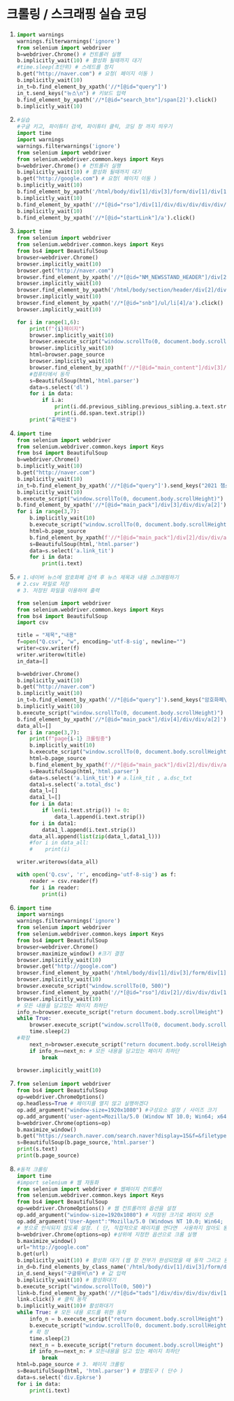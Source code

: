 # 크롤링 / 스크래핑 실습 코딩

1. ```python
   import warnings
   warnings.filterwarnings('ignore')
   from selenium import webdriver
   b=webdriver.Chrome() # 컨트롤러 실행
   b.implicitly_wait(10) # 활성화 될때까지 대기
   #time.sleep(초단위) # 스레드를 정지
   b.get("http://naver.com") # 요청( 페이지 이동 )
   b.implicitly_wait(10)
   in_t=b.find_element_by_xpath('//*[@id="query"]')
   in_t.send_keys("뉴스\n") # 키보드 입력
   b.find_element_by_xpath('//*[@id="search_btn"]/span[2]').click()
   b.implicitly_wait(10)
   ```

2. ```python
   #실습
   #구글 키고, 파이튜터 검색, 파이튜터 클릭, 코딩 창 까지 띄우기
   import time
   import warnings
   warnings.filterwarnings('ignore')
   from selenium import webdriver
   from selenium.webdriver.common.keys import Keys
   b=webdriver.Chrome() # 컨트롤러 실행
   b.implicitly_wait(10) # 활성화 될때까지 대기
   b.get("http://google.com") # 요청( 페이지 이동 )
   b.implicitly_wait(10)
   b.find_element_by_xpath('/html/body/div[1]/div[3]/form/div[1]/div[1]/div[1]/div/div[2]/input').send_keys("파이튜터",Keys.ENTER)
   b.implicitly_wait(10)
   b.find_element_by_xpath('//*[@id="rso"]/div[1]/div/div/div/div/div/div[1]/a/h3').click()
   b.implicitly_wait(10)
   b.find_element_by_xpath('//*[@id="startLink"]/a').click()
   
   ```

3. ```python
   import time
   from selenium import webdriver
   from selenium.webdriver.common.keys import Keys
   from bs4 import BeautifulSoup
   browser=webdriver.Chrome()
   browser.implicitly_wait(10)
   browser.get("http://naver.com")
   browser.find_element_by_xpath('//*[@id="NM_NEWSSTAND_HEADER"]/div[2]/a[1]').click()
   browser.implicitly_wait(10)
   browser.find_element_by_xpath('/html/body/section/header/div[2]/div/div/div[1]/div/div/ul/li[6]/a/span').click()
   browser.implicitly_wait(10)
   browser.find_element_by_xpath('//*[@id="snb"]/ul/li[4]/a').click()
   browser.implicitly_wait(10)
   
   for i in range(1,6):
       print(f"{i}페이지")
       browser.implicitly_wait(10)
       browser.execute_script("window.scrollTo(0, document.body.scrollHeight)") # 0 에서 부터 구성요소의 가장 하위단 까지
       browser.implicitly_wait(10)
       html=browser.page_source
       browser.implicitly_wait(10)
       browser.find_element_by_xpath(f'//*[@id="main_content"]/div[3]/a[{i}]').click()
       #컴퓨터에서 동작
       s=BeautifulSoup(html,'html.parser')
       data=s.select('dl')
       for i in data:
           if i.a:
               print(i.dd.previous_sibling.previous_sibling.a.text.strip())
               print(i.dd.span.text.strip())
       print("출력완료")
   ```

4. ```python
   import time
   from selenium import webdriver
   from selenium.webdriver.common.keys import Keys
   from bs4 import BeautifulSoup
   b=webdriver.Chrome()
   b.implicitly_wait(10)
   b.get("http://naver.com")
   b.implicitly_wait(10)
   in_t=b.find_element_by_xpath('//*[@id="query"]').send_keys("2021 챔스\n")
   b.implicitly_wait(10)
   b.execute_script("window.scrollTo(0, document.body.scrollHeight)")
   b.find_element_by_xpath('//*[@id="main_pack"]/div[3]/div/div/a[2]').click()
   for i in range(3,7):
       b.implicitly_wait(10)
       b.execute_script("window.scrollTo(0, document.body.scrollHeight)")
       html=b.page_source
       b.find_element_by_xpath(f'//*[@id="main_pack"]/div[2]/div/div/a[{i}]').click()
       s=BeautifulSoup(html,'html.parser')
       data=s.select('a.link_tit')
       for i in data:
           print(i.text)
   ```

5. ```python
   # 1.네이버 뉴스에 암호화폐 검색 후 뉴스 제목과 내용 스크래핑하기
   # 2.csv 파일로 저장
   # 3. 저장된 파일을 이용하여 출력
   
   from selenium import webdriver
   from selenium.webdriver.common.keys import Keys
   from bs4 import BeautifulSoup
   import csv
   
   title = "제목","내용"
   f=open("Q.csv", "w", encoding='utf-8-sig', newline="")
   writer=csv.writer(f)
   writer.writerow(title)
   in_data=[]
   
   b=webdriver.Chrome()
   b.implicitly_wait(10)
   b.get("http://naver.com")
   b.implicitly_wait(10)
   in_t=b.find_element_by_xpath('//*[@id="query"]').send_keys("암호화폐\n")
   b.implicitly_wait(10)
   b.execute_script("window.scrollTo(0, document.body.scrollHeight)")
   b.find_element_by_xpath('//*[@id="main_pack"]/div[4]/div/div/a[2]').click()
   data_all=[]
   for i in range(3,7):
       print(f"page{i-1} 크롤링중")
       b.implicitly_wait(10)
       b.execute_script("window.scrollTo(0, document.body.scrollHeight)")
       html=b.page_source
       b.find_element_by_xpath(f'//*[@id="main_pack"]/div[2]/div/div/a[{i}]').click()
       s=BeautifulSoup(html,'html.parser')
       data=s.select('a.link_tit') # a.link_tit , a.dsc_txt
       data1=s.select('a.total_dsc')
       data_l=[]
       data1_l=[]
       for i in data:
           if len(i.text.strip()) != 0:
               data_l.append(i.text.strip())
       for i in data1:
           data1_l.append(i.text.strip())
       data_all.append(list(zip(data_l,data1_l)))
       #for i in data_all:
       #    print(i)
   
   writer.writerows(data_all)
   
   with open('Q.csv', 'r', encoding='utf-8-sig') as f:
       reader = csv.reader(f)
       for i in reader:
           print(i)
   
   ```

6. ```python
   import time
   import warnings
   warnings.filterwarnings('ignore')
   from selenium import webdriver
   from selenium.webdriver.common.keys import Keys
   from bs4 import BeautifulSoup
   browser=webdriver.Chrome()
   browser.maximize_window() #크기 결정
   browser.implicitly_wait(10)
   browser.get("http://google.com")
   browser.find_element_by_xpath('/html/body/div[1]/div[3]/form/div[1]/div[1]/div[1]/div/div[2]/input').send_keys("뉴스\n")
   browser.implicitly_wait(10)
   browser.execute_script("window.scrollTo(0, 500)")
   browser.find_element_by_xpath('//*[@id="rso"]/div[2]//div/div/div[1]/div/a/h3').click()
   browser.implicitly_wait(10)
   # 모든 내용을 담고있는 페이지 최하단
   info_n=browser.execute_script("return document.body.scrollHeight")
   while True:
       browser.execute_script("window.scrollTo(0, document.body.scrollHeight)") # 불러온 페이지의 최하단
       time.sleep(2)
   #확장
       next_n=browser.execute_script("return document.body.scrollHeight")
       if info_n==next_n: # 모든 내용을 담고있는 페이지 최하단
           break
   
   browser.implicitly_wait(10)
   ```

7. ```python
   from selenium import webdriver
   from bs4 import BeautifulSoup
   op=webdriver.ChromeOptions()
   op.headless=True # 페이지를 열지 않고 실행하겠다
   op.add_argument("window-size=1920x1080") #구성요소 설정 / 사이즈 크기
   op.add_argument('user-agent=Mozilla/5.0 (Window NT 10.0; Win64; x64) AppleWebKit/537.36 - -')
   b=webdriver.Chrome(options=op)
   b.maximize_window()
   b.get("https://search.naver.com/search.naver?display=15&f=&filetype=0&page=2&query=%EC%95%94%ED%98%B8%ED%99%94%ED%8F%90&research_url=&sm=tab_pge&start=1&where=web")
   s=BeautifulSoup(b.page_source,'html.parser')
   print(s.text)
   print(b.page_source)
   
   ```

8. ```python
   #동적 크롤링
   import time
   #import selenium # 웹 자동화
   from selenium import webdriver # 웹페이지 컨트롤러
   from selenium.webdriver.common.keys import Keys
   from bs4 import BeautifulSoup
   op=webdriver.ChromeOptions() # 웹 컨트롤러의 옵션을 설정
   op.add_argument("window-size=1920x1080") # 지정된 크기로 페이지 오픈
   op.add_argument('User-Agent":"Mozilla/5.0 (Windows NT 10.0; Win64; x64) AppleWebKit/537.36 (KHTML, like Gecko) Chrome/84.0.4147.89 Safari/537.36')
   # 봇으로 인식되지 않도록 설정. ( 단, 직접적으로 페이지를 연다면  사용하지 않아도 됨)
   b=webdriver.Chrome(options=op) #상위에 지정한 옵션으로 크롬 실행
   b.maximize_window()
   url="http://google.com"
   b.get(url)
   b.implicitly_wait(10) # 활성화 대기 (웹 창 전부가 완성되었을 때 동작 그리고 완성이 진행되지 않으면 예외 발생)
   in_d=b.find_elements_by_class_name('/html/body/div[1]/div[3]/form/div[1]/div[1]/div/div[2]/input')
   in_d.send_keys("구글뮤비\n") # 값 입력
   b.implicitly_wait(10) # 활성화대기
   b.execute_script("window.scrollTo(0, 500)")
   link=b.find_element_by_xpath('//*[@id="tads"]/div/div/div/div/div[1]/a/div[1]/span') # 링크 선택
   link.click() # 클릭 동작
   b.implicitly_wait(10)# 활성화대기
   while True: # 모든 내용 로드를 위한 동작
       info_n = b.execute_script("return document.body.scrollHeight") # 로드된 내용의 최하단 크기확인
       b.execute_script("window.scrollTo(0, document.body.scrollHeight)") # 로드된 내용의 촤하단으로 이동
       # 확 장
       time.sleep(2)
       next_n = b.execute_script("return document.body.scrollHeight")
       if info_n==next_n: # 모든내용을 담고 있는 페이지 최하단
           break
   html=b.page_source # 3. 페이지 크롤링
   s=BeautifulSoup(html, 'html.parser') # 정렬도구 ( 단수 )
   data=s.select('div.Epkrse')
   for i in data:
       print(i.text)
   
   ```

